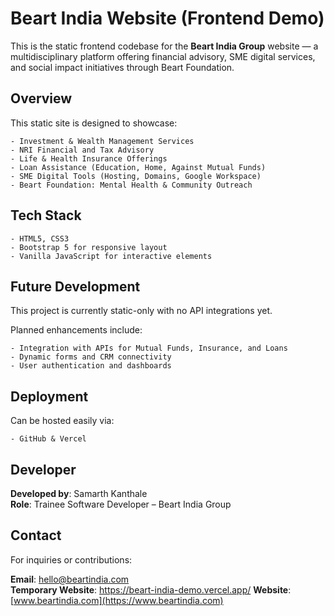 # Beart India Website (Frontend Demo)

This is the static frontend codebase for the **Beart India Group** website — a multidisciplinary platform offering financial advisory, SME digital services, and social impact initiatives through Beart Foundation.

## Overview
This static site is designed to showcase:

	- Investment & Wealth Management Services
	- NRI Financial and Tax Advisory
	- Life & Health Insurance Offerings
	- Loan Assistance (Education, Home, Against Mutual Funds)
	- SME Digital Tools (Hosting, Domains, Google Workspace)
	- Beart Foundation: Mental Health & Community Outreach

## Tech Stack
	- HTML5, CSS3
	- Bootstrap 5 for responsive layout
	- Vanilla JavaScript for interactive elements
 
## Future Development
This project is currently static-only with  no API integrations yet.

Planned enhancements include:

	- Integration with APIs for Mutual Funds, Insurance, and Loans
	- Dynamic forms and CRM connectivity
	- User authentication and dashboards

## Deployment
Can be hosted easily via:

	- GitHub & Vercel

## Developer
**Developed by**: Samarth Kanthale  
**Role**: Trainee Software Developer – Beart India Group

## Contact

For inquiries or contributions:

**Email**: hello@beartindia.com  
**Temporary Website**: https://beart-india-demo.vercel.app/
**Website**: [www.beartindia.com](https://www.beartindia.com)
